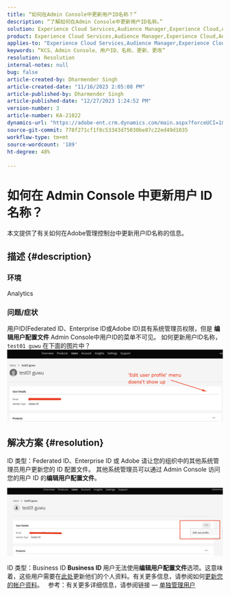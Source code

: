 ```yaml
---
title: “如何在Admin Console中更新用户ID名称？”
description: “了解如何在Admin Console中更新用户ID名称。”
solution: Experience Cloud Services,Audience Manager,Experience Cloud,Analytics,Target,Admin
product: Experience Cloud Services,Audience Manager,Experience Cloud,Analytics,Target,Admin
applies-to: "Experience Cloud Services,Audience Manager,Experience Cloud,Analytics,Target,Admin"
keywords: “KCS、Admin Console、用户ID、名称、更新、更改”
resolution: Resolution
internal-notes: null
bug: false
article-created-by: Dharmender Singh
article-created-date: "11/16/2023 2:05:08 PM"
article-published-by: Dharmender Singh
article-published-date: "12/27/2023 1:24:52 PM"
version-number: 3
article-number: KA-21022
dynamics-url: "https://adobe-ent.crm.dynamics.com/main.aspx?forceUCI=1&pagetype=entityrecord&etn=knowledgearticle&id=2809f524-8984-ee11-8179-6045bd0063aa"
source-git-commit: 778f271cf1f8c53343d75030be87c22ed49d1035
workflow-type: tm+mt
source-wordcount: '189'
ht-degree: 48%

---
```


# 如何在 Admin Console 中更新用户 ID 名称？


本文提供了有关如何在Adobe管理控制台中更新用户ID名称的信息。

## 描述 {#description}


### <b>环境</b>

Analytics

### 问题/症状

用户ID(Federated ID、Enterprise ID或Adobe ID)具有系统管理员权限，但是 <b>编辑用户配置文件</b> Admin Console中用户ID的菜单不可见。 如何更新用户ID名称， `test01 guwu` 在下面的图片中？ ![](assets/___2e09f524-8984-ee11-8179-6045bd0063aa___.png)


## 解决方案 {#resolution}


ID 类型：Federated ID、Enterprise ID 或 Adobe
请让您的组织中的其他系统管理员用户更新您的 ID 配置文件。 其他系统管理员可以通过 Admin Console 访问您的用户 ID 的<b>编辑用户配置文件</b>。

![](assets/5d528b6b-4667-ed11-9561-6045bd006e5a.png)

ID 类型：Business ID
<b>Business ID </b>用户无法使用<b>编辑用户配置文件</b>选项。这意味着，这些用户需要在[此处](https://account.adobe.com/cn/profile)更新他们的个人资料。有关更多信息，请参阅如何[更新您的帐户资料](https://helpx.adobe.com/cn/manage-account/using/edit-adobe-account-personal-profile.html)。
 
参考：有关更多详细信息，请参阅链接 —  [单独管理用户](https://helpx.adobe.com/cn/enterprise/using/manage-users-individually.html)
